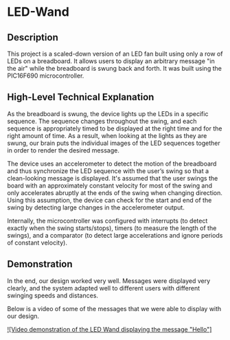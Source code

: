 # LED-Wand
## Description
This project is a scaled-down version of an LED fan built using only a row of LEDs on a breadboard. It allows users to display an arbitrary message "in the air" while the  breadboard is swung back and forth. It was built using the PIC16F690 microcontroller.

## High-Level Technical Explanation
As the breadboard is swung, the device lights up the LEDs in a specific sequence. The sequence changes throughout the swing, and each sequence is appropriately timed to be displayed at the right time and for the right amount of time. As a result, when looking at the lights as they are swung, our brain puts the individual images of the LED sequences together in order to render the desired message.

The device uses an accelerometer to detect the motion of the breadboard and thus synchronize the LED sequence with the user’s swing so that a clean-looking message is displayed. It's assumed that the user swings the board with an approximately constant velocity for most of the swing and only accelerates abruptly at the ends of the swing when changing direction. Using this assumption, the device can check for the start and end of the swing by detecting large changes in the accelerometer output.

Internally, the microcontroller was configured with interrupts (to detect exactly when the swing starts/stops), timers (to measure the length of the swings), and a comparator (to detect large accelerations and ignore periods of constant velocity).

## Demonstration
In the end, our design worked very well. Messages were displayed very clearly, and the system adapted well to different users with different swinging speeds and distances.

Below is a video of some of the messages that we were able to display with our design.

[![Video demonstration of the LED Wand displaying the message "Hello"]](https://www.youtube.com/watch?v=kxvFPX3jv1A&feature=youtu.be "LED Wand Demonstration")
